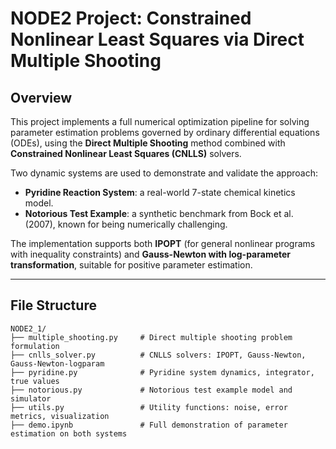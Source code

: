 # NODE2 Project: Constrained Nonlinear Least Squares via Direct Multiple Shooting

## Overview

This project implements a full numerical optimization pipeline for solving parameter estimation problems governed by ordinary differential equations (ODEs), using the **Direct Multiple Shooting** method combined with **Constrained Nonlinear Least Squares (CNLLS)** solvers.

Two dynamic systems are used to demonstrate and validate the approach:

- **Pyridine Reaction System**: a real-world 7-state chemical kinetics model.
- **Notorious Test Example**: a synthetic benchmark from Bock et al. (2007), known for being numerically challenging.

The implementation supports both **IPOPT** (for general nonlinear programs with inequality constraints) and **Gauss-Newton with log-parameter transformation**, suitable for positive parameter estimation.

---

## File Structure

```text
NODE2_1/
├── multiple_shooting.py     # Direct multiple shooting problem formulation
├── cnlls_solver.py          # CNLLS solvers: IPOPT, Gauss-Newton, Gauss-Newton-logparam
├── pyridine.py              # Pyridine system dynamics, integrator, true values
├── notorious.py             # Notorious test example model and simulator
├── utils.py                 # Utility functions: noise, error metrics, visualization
├── demo.ipynb               # Full demonstration of parameter estimation on both systems
